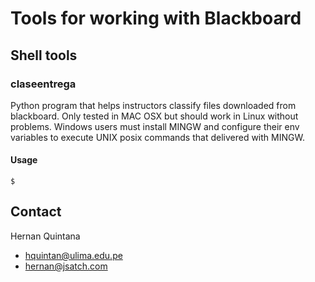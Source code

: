 # Tools for working with Blackboard

## Shell tools

### claseentrega

Python program that helps instructors classify files
downloaded from blackboard. Only tested in MAC OSX but should work
in Linux without problems. Windows users must install MINGW and
configure their  env variables to execute UNIX posix commands that
delivered with MINGW.

#### Usage

```
$ 
```

## Contact

Hernan Quintana 

- hquintan@ulima.edu.pe
- hernan@jsatch.com
